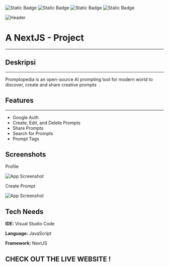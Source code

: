 ![Static Badge](https://img.shields.io/badge/build-passing-brightgreen)
![Static Badge](https://img.shields.io/badge/Release-1.0-blue)
![Static Badge](https://img.shields.io/badge/Copyright-Qiewi)
![Static Badge](https://img.shields.io/badge/Promptopedia%20App-52AA1F)

![Header](https://github.com/qiewi/promptopedia/blob/main/readme_pics/home_page.png)

# **A NextJS - Project**  
_______

## Deskripsi
_______

Promptopedia is an open-source AI prompting tool for modern world to
discover, create and share creative prompts

## Features
_______

- Google Auth
- Create, Edit, and Delete Prompts
- Share Prompts
- Search for Prompts
- Prompt Tags


## Screenshots

Profile

![App Screenshot](https://github.com/qiewi/promptopedia/blob/main/readme_pics/profile.png)

Create Prompt

![App Screenshot](https://github.com/qiewi/promptopedia/blob/main/readme_pics/create.png)


## Tech Needs

**IDE:** Visual Studio Code

**Language:** JavaScript

**Framework:** NextJS


## CHECK OUT THE LIVE WEBSITE !



